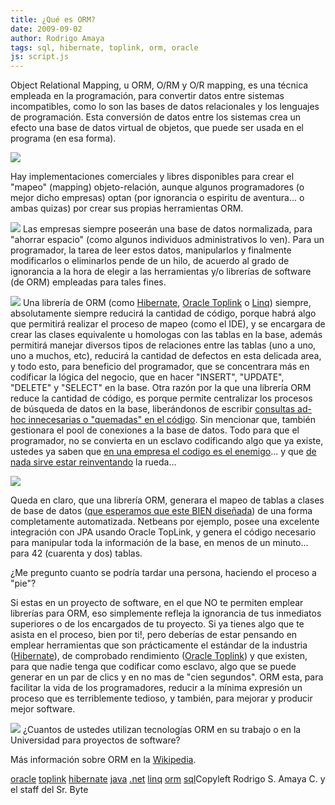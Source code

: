 ```yaml
---
title: ¿Qué es ORM?
date: 2009-09-02
author: Rodrigo Amaya
tags: sql, hibernate, toplink, orm, oracle
js: script.js
---
```


Object Relational
      Mapping, u ORM, O/RM y O/R mapping, es una técnica empleada en la programación,
      para convertir datos entre sistemas incompatibles, como lo son las bases de datos relacionales
      y los lenguajes de programación. Esta conversión de datos entre los sistemas crea un efecto
      una base de datos virtual de objetos, que puede ser usada en el programa (en esa forma).

[![](http://3.bp.blogspot.com/_ayvorITawE4/SqB0NsSSqzI/AAAAAAAACKA/wlMDC_4R0Ls/s320/ORM-Overview.png)](http://3.bp.blogspot.com/_ayvorITawE4/SqB0NsSSqzI/AAAAAAAACKA/wlMDC_4R0Ls/s1600-h/ORM-Overview.png)

Hay implementaciones comerciales y libres disponibles para crear el "mapeo" (mapping)
      objeto-relación, aunque algunos programadores (o mejor dicho empresas) optan (por ignorancia o
      espiritu de aventura... o ambas quizas) por crear sus propias herramientas ORM.

[![](http://2.bp.blogspot.com/_ayvorITawE4/SqB0O3gwMMI/AAAAAAAACKQ/3FSryZ57OF8/s320/fig02.jpg)](http://2.bp.blogspot.com/_ayvorITawE4/SqB0O3gwMMI/AAAAAAAACKQ/3FSryZ57OF8/s1600-h/fig02.jpg)
Las
      empresas siempre poseerán una base de datos normalizada, para "ahorrar espacio" (como algunos
      individuos administrativos lo ven). Para un programador, la tarea de leer estos datos,
      manipularlos y finalmente modificarlos o eliminarlos pende de un hilo, de acuerdo al grado de
      ignorancia a la hora de elegir a las herramientas y/o librerías de software (de ORM) empleadas
      para tales fines.

[![](http://4.bp.blogspot.com/_ayvorITawE4/SqB0PSl4TlI/AAAAAAAACKY/9B4p4sRxVYc/s320/hibernate.gif)](http://4.bp.blogspot.com/_ayvorITawE4/SqB0PSl4TlI/AAAAAAAACKY/9B4p4sRxVYc/s1600-h/hibernate.gif)
Una
      librería de ORM (como [Hibernate](http://es.wikipedia.org/wiki/Hibernate), [Oracle Toplink](http://en.wikipedia.org/wiki/TopLink) o [Linq](http://es.wikipedia.org/wiki/Language_Integrated_Query)) siempre,
      absolutamente siempre reducirá la cantidad de código, porque habrá algo que permitirá realizar
      el proceso de mapeo (como el IDE), y se encargara de crear las clases equivalente u homologas
      con las tablas en la base, además permitirá manejar diversos tipos de relaciones entre las
      tablas (uno a uno,
uno a muchos, etc), reducirá la cantidad de defectos en esta
      delicada area, y todo esto, para beneficio del programador, que se concentrara más en
      codificar la lógica del negocio, que en hacer "INSERT", "UPDATE", "DELETE" y "SELECT" en la
      base. Otra razón por la que una librería ORM reduce la cantidad de código, es porque permite
      centralizar los procesos de búsqueda de datos en la base, liberándonos de escribir [consultas ad-hoc innecesarias o "quemadas" en el código](http://www.srbyte.com/2009/04/la-importancia-de-los-procedimientos.html). Sin mencionar que, también gestionara
      el pool de conexiones a la base de datos.
Todo para que el programador, no se
      convierta en un esclavo codificando algo que ya existe, ustedes ya saben que [en una empresa el codigo es el enemigo](http://www.srbyte.com/2008/12/en-una-empresa-el-codigo-es-el-enemigo.html)... y que [de nada sirve estar reinventando](http://www.srbyte.com/2009/03/si-no-estas-usando-un-framework.html) la rueda...

[![](http://4.bp.blogspot.com/_ayvorITawE4/SqB1g5GiTkI/AAAAAAAACKg/GRtX3evcniI/s320/coding_slave_cover.jpg)](http://4.bp.blogspot.com/_ayvorITawE4/SqB1g5GiTkI/AAAAAAAACKg/GRtX3evcniI/s1600-h/coding_slave_cover.jpg)

Queda en claro, que una librería ORM, generara el mapeo de tablas a clases de base de
      datos ([que esperamos que este BIEN diseñada](http://www.srbyte.com/2008/05/3-reglas-al-trabajar-con-bases-de-datos.html)) de una forma completamente automatizada. Netbeans
      por ejemplo, posee una excelente integración con JPA usando Oracle TopLink, y genera el código
      necesario para manipular toda la información de la base, en menos de un minuto... para 42
      (cuarenta y dos) tablas.

¿Me
      pregunto cuanto se podría tardar una persona, haciendo el proceso a "pie"?

Si estas en un proyecto de software, en el que NO te permiten emplear
      librerías para ORM, eso simplemente refleja la ignorancia de tus inmediatos superiores o de
      los encargados de tu proyecto. Si ya tienes algo que te asista en el proceso, bien por ti!,
      pero deberías de estar pensando en emplear herramientas que son prácticamente el estándar de
      la industria ([Hibernate](http://es.wikipedia.org/wiki/Hibernate)), de
      comprobado rendimiento ([Oracle Toplink](http://en.wikipedia.org/wiki/TopLink)) y que existen, para que nadie tenga que codificar como esclavo, algo que se
      puede generar en un par de clics y en no mas de "cien segundos".
ORM esta, para
      facilitar la vida de los programadores, reducir a la mínima expresión un proceso que es
      terriblemente tedioso, y también, para mejorar y producir mejor software.

[![](http://2.bp.blogspot.com/_ayvorITawE4/SqB0OEFXKFI/AAAAAAAACKI/xG_FclchQCM/s320/bettersoftware.jpeg)](http://2.bp.blogspot.com/_ayvorITawE4/SqB0OEFXKFI/AAAAAAAACKI/xG_FclchQCM/s1600-h/bettersoftware.jpeg)
¿Cuantos de ustedes utilizan tecnologías ORM en su trabajo o en la Universidad para
      proyectos de software?

Más
      información sobre ORM en la [Wikipedia](http://es.wikipedia.org/wiki/Mapeo_objeto-relacional).

[oracle](http://www.blogalaxia.com/tags/oracle) [toplink](http://www.blogalaxia.com/tags/toplink) [hibernate](http://www.blogalaxia.com/tags/hibernate) [java](http://www.blogalaxia.com/tags/java) [.net](http://www.blogalaxia.com/tags/.net) [linq](http://www.blogalaxia.com/tags/linq) [orm](http://www.blogalaxia.com/tags/orm) [sql](http://www.blogalaxia.com/tags/sql)Copyleft Rodrigo S. Amaya C. y el staff del Sr.
      Byte